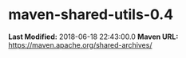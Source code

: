 # maven-shared-utils-0.4

**Last Modified:** 2018-06-18 22:43:00.0
**Maven URL:** https://maven.apache.org/shared-archives/
